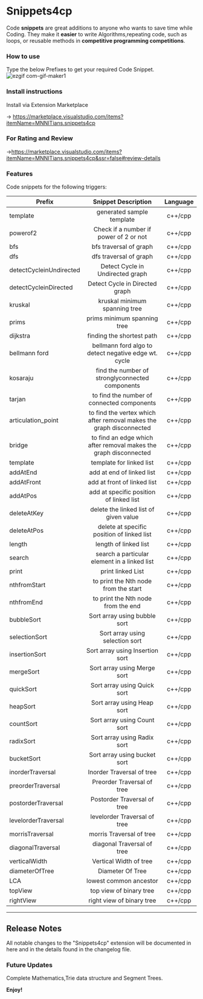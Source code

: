 # Snippets4cp
Code **snippets** are great additions to anyone who wants to save time while Coding. They make it **easier** to write Algorithms,repeating code, such as loops, or reusable methods in **competitive programming competitions**.

### How to use

Type the below Prefixes to get your required Code Snippet.
![ezgif com-gif-maker1](https://user-images.githubusercontent.com/57672513/126140975-3bf8d3a7-cfcd-4819-b010-da7d59962da5.gif)
### Install instructions

Install via Extension Marketplace

-> https://marketplace.visualstudio.com/items?itemName=MNNITians.snippets4cp

### For Rating and Review
->https://marketplace.visualstudio.com/items?itemName=MNNITians.snippets4cp&ssr=false#review-details

### Features

Code snippets for the following triggers:

| Prefix      |                Snippet Description                |                        Language                        |
| ----------- | :-----------------------------------------------: | :----------------------------------------------------: |
| template    |              generated sample template               |            c++/cpp           |
| powerof2    |        Check if a number if power of 2 or not        |            c++/cpp            |
| bfs         |              bfs traversal of graph                |            c++/cpp        |
| dfs         |             dfs traversal of graph      |            c++/cpp              |
| detectCycleinUndirected       |          Detect Cycle in Undirected graph           |            c++/cpp           |
| detectCycleinDirected      |             Detect Cycle in Directed graph               |            c++/cpp             |
| kruskal       |                kruskal minimum spanning tree                 |            c++/cpp                  |
| prims         |           prims minimum spanning tree           |            c++/cpp                 |
| dijkstra        |          finding the shortest path             |            c++/cpp                  |
| bellmann ford     | bellmann ford algo to detect negative edge wt. cycle |            c++/cpp               |
| kosaraju        |              find the number of stronglyconnected components                |            c++/cpp                  |
| tarjan      |                    to find the number of connected components                    |            c++/cpp                   |
| articulation_point        |             to find the vertex which after removal makes the graph disconnected               |            c++/cpp  |
| bridge  |          to find an edge which after removal makes the graph disconnected           |            c++/cpp  |
| template |      template for linked list                |            c++/cpp  |
| addAtEnd       |     add at end of linked list     |            c++/cpp  |
| addAtFront      |    add at front of linked list     |            c++/cpp  |
| addAtPos       |     add at specific position of linked list     |            c++/cpp  |
| deleteAtKey       |     delete the linked list of given value    |            c++/cpp  |
| deleteAtPos       |     delete at specific position of linked list    |            c++/cpp  |
| length       |     length of linked list     |            c++/cpp  |
| search       |     search a particular element in a linked list    |            c++/cpp  |
| print       |    print linked List    |            c++/cpp  |
| nthfromStart       |    to print the Nth node from the start    |            c++/cpp  |
| nthfromEnd       |    to print the Nth node from the end    |            c++/cpp  |
| bubbleSort      |  Sort array using bubble sort   |            c++/cpp  |
| selectionSort       |   Sort array using selection sort    |            c++/cpp  |
| insertionSort      |   Sort array using Insertion sort   |            c++/cpp  |
| mergeSort       |    Sort array using Merge sort    |            c++/cpp  |
| quickSort       |    Sort array using Quick sort    |            c++/cpp  |
| heapSort       |    Sort array using Heap sort    |            c++/cpp  |
| countSort       |    Sort array using Count sort    |            c++/cpp  |
| radixSort       |    Sort array using Radix sort    |            c++/cpp  |
| bucketSort       |    Sort array using bucket sort  |            c++/cpp  |
| inorderTraversal       |    Inorder Traversal of tree  |            c++/cpp  |
| preorderTraversal       |    Preorder Traversal of tree  |            c++/cpp  |
| postorderTraversal       |    Postorder Traversal of tree  |            c++/cpp  |
| levelorderTraversal       |    levelorder Traversal of tree  |            c++/cpp  |
| morrisTraversal       |    morris Traversal of tree  |            c++/cpp  |
| diagonalTraversal       |    diagonal Traversal of tree  |            c++/cpp  |
| verticalWidth       |    Vertical Width of tree  |            c++/cpp  |
| diameterOfTree       |    Diameter Of Tree  |            c++/cpp  |
| LCA       |   lowest common ancestor  |            c++/cpp  |
| topView      |   top view of binary tree  |            c++/cpp  |
| rightView       |   right view of binary tree  |            c++/cpp  |

---
## Release Notes

All notable changes to the "Snippets4cp" extension will be documented in here and in the details found in the changelog file.

### Future Updates

Complete Mathematics,Trie data structure and Segment Trees.

**Enjoy!**
